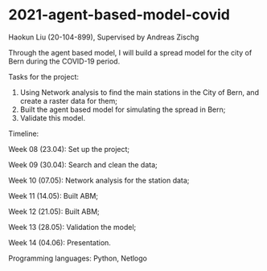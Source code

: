 # 2021-agent-based-model-covid

Haokun Liu (20-104-899), Supervised by Andreas Zischg

Through the agent based model, I will build a spread model for the city of Bern during the COVID-19 period.

Tasks for the project:
1. Using Network analysis to find the main stations in the City of Bern, and create a raster data for them;
2. Built the agent based model for simulating the spread in Bern;
3. Validate this model.

Timeline:

Week 08 (23.04): Set up the project;

Week 09 (30.04): Search and clean the data;

Week 10 (07.05): Network analysis for the station data;

Week 11 (14.05): Built ABM;

Week 12 (21.05): Built ABM;

Week 13 (28.05): Validation the model;

Week 14 (04.06): Presentation.

Programming languages: Python, Netlogo

